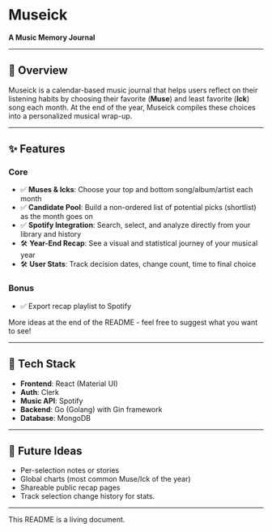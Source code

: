 # Museick

**A Music Memory Journal**

---

## 🧠 Overview
Museick is a calendar-based music journal that helps users reflect on their listening habits by choosing their favorite (**Muse**) and least favorite (**Ick**) song each month. At the end of the year, Museick compiles these choices into a personalized musical wrap-up.

---

## ✨ Features

### Core

- ✅ **Muses & Icks**: Choose your top and bottom song/album/artist each month
- ✅ **Candidate Pool**: Build a non-ordered list of potential picks (shortlist) as the month goes on
- ✅ **Spotify Integration**: Search, select, and analyze directly from your library and history
- 🛠️ **Year-End Recap**: See a visual and statistical journey of your musical year
- 🛠️ **User Stats**: Track decision dates, change count, time to final choice

### Bonus

- ✅ Export recap playlist to Spotify

More ideas at the end of the README - feel free to suggest what you want to see!

---

## 🧱 Tech Stack

- **Frontend**: React (Material UI)
- **Auth**: Clerk
- **Music API**: Spotify
- **Backend**: Go (Golang) with Gin framework
- **Database**: MongoDB

---

## 🚧 Future Ideas
- Per-selection notes or stories
- Global charts (most common Muse/Ick of the year)
- Shareable public recap pages
- Track selection change history for stats.

---

This README is a living document.

